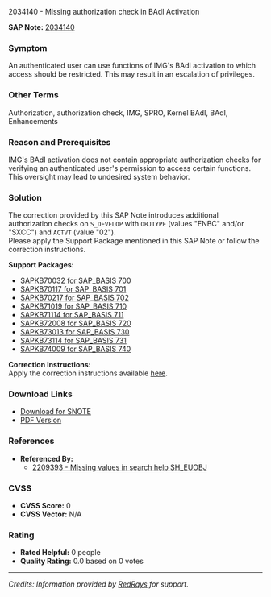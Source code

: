 2034140 - Missing authorization check in BAdI Activation

**SAP Note:** [2034140](https://me.sap.com/notes/0002034140)

### Symptom
An authenticated user can use functions of IMG's BAdI activation to which access should be restricted. This may result in an escalation of privileges.

### Other Terms
Authorization, authorization check, IMG, SPRO, Kernel BAdI, BAdI, Enhancements

### Reason and Prerequisites
IMG's BAdI activation does not contain appropriate authorization checks for verifying an authenticated user's permission to access certain functions. This oversight may lead to undesired system behavior.

### Solution
The correction provided by this SAP Note introduces additional authorization checks on `S_DEVELOP` with `OBJTYPE` (values "ENBC" and/or "SXCC") and `ACTVT` (value "02").  
Please apply the Support Package mentioned in this SAP Note or follow the correction instructions.

**Support Packages:**
- [SAPKB70032 for SAP_BASIS 700](https://me.sap.com/supportpackage/SAPKB70032)
- [SAPKB70117 for SAP_BASIS 701](https://me.sap.com/supportpackage/SAPKB70117)
- [SAPKB70217 for SAP_BASIS 702](https://me.sap.com/supportpackage/SAPKB70217)
- [SAPKB71019 for SAP_BASIS 710](https://me.sap.com/supportpackage/SAPKB71019)
- [SAPKB71114 for SAP_BASIS 711](https://me.sap.com/supportpackage/SAPKB71114)
- [SAPKB72008 for SAP_BASIS 720](https://me.sap.com/supportpackage/SAPKB72008)
- [SAPKB73013 for SAP_BASIS 730](https://me.sap.com/supportpackage/SAPKB73013)
- [SAPKB73114 for SAP_BASIS 731](https://me.sap.com/supportpackage/SAPKB73114)
- [SAPKB74009 for SAP_BASIS 740](https://me.sap.com/supportpackage/SAPKB74009)

**Correction Instructions:**  
Apply the correction instructions available [here](https://me.sap.com/corrins/0002034140/41).

### Download Links
- [Download for SNOTE](https://notesdownloads.sap.com/note/0040000012093062017)
- [PDF Version](https://userapps.support.sap.com/sap/support/sfm/notes/print/0002034140?language=en-US&token=761DD97628906FA96AAC6AC150ED9DE0)

### References
- **Referenced By:**  
  - [2209393 - Missing values in search help SH_EUOBJ](https://me.sap.com/notes/2209393)

### CVSS
- **CVSS Score:** 0  
- **CVSS Vector:** N/A

### Rating
- **Rated Helpful:** 0 people  
- **Quality Rating:** 0.0 based on 0 votes

---

*Credits: Information provided by [RedRays](https://redrays.io) for support.*